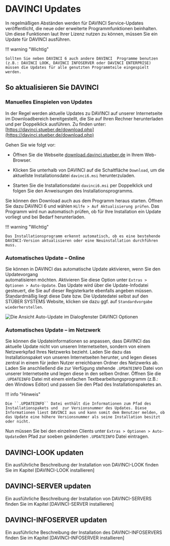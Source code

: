 # DAVINCI Updates

In regelmäßigen Abständen werden für DAVINCI Service-Updates veröffentlicht, die neue oder erweiterte Programmfunktionen beinhalten. Um diese Funktionen laut Ihrer Lizenz nutzen zu können, müssen Sie ein Update für DAVINCI ausführen.

!!! warning "Wichtig"

    Sollten Sie neben DAVINCI 6 auch andere DAVINCI  Programme benutzen (z.B.: DAVINCI LOOK, DAVINCI INFOSERVER oder DAVINCI ENTERPRISE) müssen die Updates für alle genutzten Programmteile eingespielt werden.

## So aktualisieren Sie DAVINCI

### Manuelles Einspielen von Updates

In der Regel werden aktuelle Updates zu DAVINCI auf unserer Internetseite im Downloadbereich bereitgestellt, die Sie auf Ihren Rechner herunterladen und per Doppelklick ausführen. Zu finden unter: [https://davinci.stueber.de/download.php](https://davinci.stueber.de/download.php)

Gehen Sie wie folgt vor:

* Öffnen Sie die Webseite [download.davinci.stueber.de](https://davinci.stueber.de/download.php) in Ihrem Web-Browser.

* Klicken Sie unterhalb von DAVINCI auf die Schaltfläche `Download`, um die aktuellste Installationsdatei `davinci6.msi` herunterzuladen.

* Starten Sie die Installationsdatei ``davinci6.msi`` per Doppelklick und folgen Sie den Anweisungen des Installationsprogramms.

Sie können den Download auch aus dem Programm heraus starten. Öffnen Sie dazu DAVINCI 6 und wählen `Hilfe > Auf Aktualisierung prüfen`. Das Programm wird nun automatisch prüfen, ob für Ihre Installation ein Update vorliegt und bei Bedarf herunterladen.

!!! warning "Wichtig"

    Das Installationsprogramm erkennt automatisch, ob es eine bestehende DAVINCI-Version aktualisieren oder eine Neuinstallation durchführen muss.

### Automatisches Update – Online

Sie können in DAVINCI das automatische Update aktivieren, wenn Sie den Updatevorgang  
automatisieren möchten. Aktivieren Sie diese Option unter `Extras > Optionen > Auto-Update`. Das Update wird über die Update-Infodatei gesteuert, die Sie auf dieser Registerkarte ebenfalls angeben müssen. Standardmäßig liegt diese Date bzw. Die Updatedatei selbst auf den STÜBER SYSTEMS Website, klicken sie dazu ggf. auf `Standardvorgabe wiederherstellen`.

![Die Ansicht `Auto-Update` im Dialogfenster DAVINCI Optionen](/assets/images/AutoUpdate.png)

### Automatisches Update – im Netzwerk

Sie können die Updateinformationen so anpassen, dass DAVINCI das aktuelle Update nicht von unseren Internetseiten, sondern von einem Netzwerkpfad Ihres Netzwerks bezieht. Laden Sie dazu das Installationspaket von unseren Internetseiten herunter, und legen dieses zentral in einem für jeden Nutzer erreichbaren Ordner des Netzwerks ab.  
Laden Sie anschließend die zur Verfügung stehende ``.UPDATEINFO`` Datei von unserer Internetseite und legen diese in den selben Ordner. Öffnen Sie die ``.UPDATEINFO`` Datei mit einem einfachen Textbearbeitungsprogramm (z.B.: den Windows Editor) und passen Sie den Pfad des Installationspaketes an.

!!! info "Hinweis"

    Die ``.UPDATEINFO`` Datei enthält die Informationen zum Pfad des Installationspakets und  zur Versionsnummer des Updates. Diese Informationen liest DAVINCI aus und kann somit dem Benutzer melden, ob das Update eine höhere Versionsnummer als seine Installation besitzt oder nicht. 

Nun müssen Sie bei den einzelnen Clients unter `Extras > Optionen > Auto-Update`den Pfad zur soeben geänderten ``.UPDATEINFO`` Datei eintragen.

## DAVINCI-LOOK updaten

Ein ausführliche Beschreibung der Installation von DAVINCI-LOOK finden Sie im Kapitel [DAVINCI-LOOK installieren]

## DAVINCI-SERVER updaten

Ein ausführliche Beschreibung der Installation von DAVINCI-SERVERS finden Sie im Kapitel [DAVINCI-SERVER installieren]

## DAVINCI-INFOSERVER updaten

Ein ausführliche Beschreibung der Installation des DAVINCI-INFOSERVERS finden Sie im Kapitel [DAVINCI-INFOSERVER installieren]
